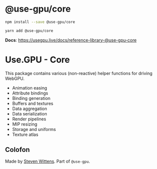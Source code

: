 # @use-gpu/core

```sh
npm install --save @use-gpu/core
```

```sh
yarn add @use-gpu/core
```

**Docs**: https://usegpu.live/docs/reference-library-@use-gpu-core

# Use.GPU - Core

This package contains various (non-reactive) helper functions for driving WebGPU.

- Animation easing
- Attribute bindings
- Binding generation
- Buffers and textures
- Data aggregation
- Data serialization
- Render pipelines
- MIP resizing
- Storage and uniforms
- Texture atlas

## Colofon

Made by [Steven Wittens](https://acko.net). Part of `@use-gpu`.

